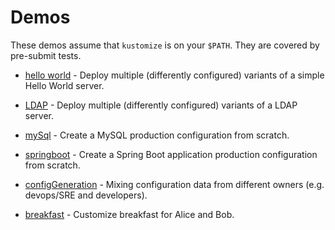 # Demos

These demos assume that `kustomize` is on your `$PATH`.
They are covered by pre-submit tests.

 * [hello world](helloWorld/README.md) - Deploy multiple
   (differently configured) variants of a simple Hello
   World server.

 * [LDAP](ldap/README.md) - Deploy multiple
   (differently configured) variants of a LDAP server.

 * [mySql](mySql/README.md) - Create a MySQL production
   configuration from scratch.

 * [springboot](springboot/README.md) - Create a Spring Boot
   application production configuration from scratch.

 * [configGeneration](configGeneration.md) -
   Mixing configuration data from different owners
   (e.g. devops/SRE and developers).

 * [breakfast](breakfast.md) - Customize breakfast for
   Alice and Bob.
